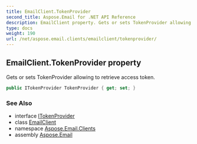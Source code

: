 ```yaml
---
title: EmailClient.TokenProvider
second_title: Aspose.Email for .NET API Reference
description: EmailClient property. Gets or sets TokenProvider allowing to retrieve access token
type: docs
weight: 190
url: /net/aspose.email.clients/emailclient/tokenprovider/
---
```

## EmailClient.TokenProvider property

Gets or sets TokenProvider allowing to retrieve access token.

```csharp
public ITokenProvider TokenProvider { get; set; }
```

### See Also

* interface [ITokenProvider](../../itokenprovider/)
* class [EmailClient](../)
* namespace [Aspose.Email.Clients](../../emailclient/)
* assembly [Aspose.Email](../../../)


